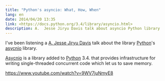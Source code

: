 ```yaml
---
title: "Python's asyncio: What, How, When"
lang: en
date: 2014/04/20 13:35
link: <https://docs.python.org/3.4/library/asyncio.html>
description: A.  Jesse Jiryu Davis talk about asyncio Python library
---
```


I\'ve been listening a [A. Jesse Jiryu Davis](https://emptysqua.re/blog/) talk about the library
[Python](https://www.python.org)\'s
[asycnio](https://docs.python.org/3.4/library/asyncio.html) library.

[Asycnio](https://docs.python.org/3.4/library/asyncio.html) is a library
added to [Python](https://www.python.org) 3.4. that provides
infrastructure for writing single-threaded concurrent code which let us
to save memory.

<https://www.youtube.com/watch?v=9WV7juNmyE8>
